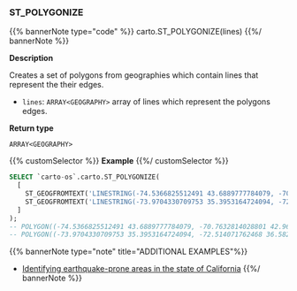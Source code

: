 ### ST_POLYGONIZE

{{% bannerNote type="code" %}}
carto.ST_POLYGONIZE(lines)
{{%/ bannerNote %}}

**Description**

Creates a set of polygons from geographies which contain lines that represent the their edges.

* `lines`: `ARRAY<GEOGRAPHY>` array of lines which represent the polygons edges.

**Return type**

`ARRAY<GEOGRAPHY>`

{{% customSelector %}}
**Example**
{{%/ customSelector %}}

``` sql
SELECT `carto-os`.carto.ST_POLYGONIZE(
  [
    ST_GEOGFROMTEXT('LINESTRING(-74.5366825512491 43.6889777784079, -70.7632814028801 42.9679602005825, -70.2005131676838 43.8455720129728, -74.5366825512491 43.6889777784079)'),
    ST_GEOGFROMTEXT('LINESTRING(-73.9704330709753 35.3953164724094, -72.514071762468 36.5823995124737, -73.3262122666779 41.2706174323278, -73.9704330709753 35.3953164724094)')
  ]
);
-- POLYGON((-74.5366825512491 43.6889777784079, -70.7632814028801 42.9679602005825, -70.2005131676838 43.8455720129728, -74.5366825512491 43.6889777784079))
-- POLYGON((-73.9704330709753 35.3953164724094, -72.514071762468 36.5823995124737, -73.3262122666779 41.2706174323278, -73.9704330709753 35.3953164724094))
```

{{% bannerNote type="note" title="ADDITIONAL EXAMPLES"%}}

* [Identifying earthquake-prone areas in the state of California](/analytics-toolbox-bigquery/examples/identifying-earthquake-prone-areas-in-the-state-of-california/)
{{%/ bannerNote %}}
